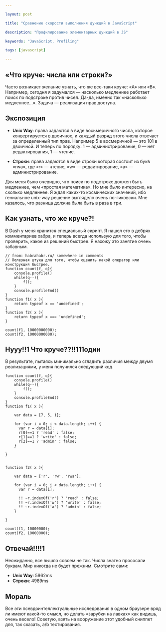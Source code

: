 ```yaml
---

layout: post

title: "Сравнение скорости выполнения функций в JavaScript"

description: "Профилирование элементарных функций в JS"

keywords: "JavaScript, Profiling"

tags: [javascript]

---
```



## «Что круче: числа или строки?»

Часто возникает желание узнать, что же все-таки круче: «A» или «B». Например,
сегодня я задумался — насколько медленнее работает поиск по подстроке против
чисел. Да-да, именно так «насколько медленнее...». Задача — реализация прав
доступа. 

## Экспозиция

* **Unix Way**: права задаются в виде восьмеричного числа, которое 
конвертируется в двоичное, и каждый разряд этого числа отвечает за определенный
тип прав. Например 5 в восмеричной — это 101 в двоичной. И теперь по порядку: 
1 — администрирование, 0 — нет редактирования, 1 — чтение.

* **Строки**: права задаются в виде строки которая состоит из букв «rwa», 
где «r» — чтение, «w» — редактирование, «a» — администрирование.

Для меня было очевидно, что поиск по подстроке должен быть медленнее,
чем «простая математика». Но мне было интересно, на сколько медленнее.
Я ждал каких-то космических значений, ибо гениальное unix-way решение выглядело
очень по-гиковски. Мне казалось, что разница должна была быть в раза в три.


## Как узнать, что же круче?!

В Dash у меня хранится специальный скрипт. Я нашел его в дебрях комментариев
хабра, и теперь всегда использую для того, чтобы проверить, какое из решений
быстрее. Я нахожу это занятие очень забавным.


    // from: habrahabr.ru/ somewhere in comments
    // Полезная штука для того, чтобы оценить какой оператор или конструкция быстрее.
    function count(f, q){
        console.profile()
        while(q--){
            f();
        }
        console.profileEnd()
    }
    function f1( x ){
        return typeof x == 'undefined';
    }
    function f2( x ){
        return typeof x === 'undefined';
    }

    count(f1, 10000000000);
    count(f2, 10000000000);


## Нууу!!1 Что круче??!!111один

В результате, пытаясь минимально сгладить различия между двумя реализациями,
у меня получился следующий код.


    function count(f, q){
        console.profile()
        while(q--){
            f();
        }
        console.profileEnd()
    }
    function f1( x ){

        var data = [7, 5, 1];

        for (var i = 0; i < data.length; i++) {
          var r = data[i];
          r[0]==1 ? 'read' : false;
          r[1]==1 ? 'write' : false;
          r[2]==1 ? 'admin' : false;
        }

    }


    function f2( x ){

        var data = ['r', 'rw', 'rwa'];

        for (var i = 0; i < data.length; i++) {
          var r = data[i];

          !! ~r.indexOf('r') ? 'read' : false;
          !! ~r.indexOf('w') ? 'write' : false;
          !! ~r.indexOf('a') ? 'admin' : false;
        }

    }

    count(f1, 10000000);
    count(f2, 10000000);



## Отвечай!!!!1

Неожиданно, все вышло совсем не так. Числа знатно прососали буквам.
Мир никогда не будет прежним. Смотрите сами: 

* **Unix Way**: 5962ms
* **Строки**: 4989ms


## Мораль

Все эти псевдоинтеллектуальные исследования в одном браузере вряд ли имеют
какой-то смысл, но делать «зарубки на лавках» как видишь, очень весело! Советую,
взять на вооружение этот удобный сниппет для, так сказать, a/b тестирования.